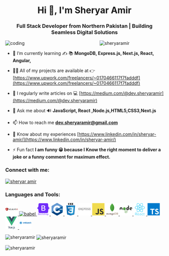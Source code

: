 <h1 align="center">Hi 👋, I'm Sheryar Amir</h1>
<h3 align="center">Full Stack Developer from Northern Pakistan | Building Seamless Digital Solutions</h3>

<img align="left"  alt="coding" width="300" src="https://encrypted-tbn0.gstatic.com/images?q=tbn:ANd9GcSl2iBCsGCgR64_UnOQA8rj7Fe_EGa4_eQXkw&s">

<p align="left"> <img src="https://komarev.com/ghpvc/?username=sheryaramir&label=Profile%20views&color=0e75b6&style=flat" alt="sheryaramir" /> </p>

- 🌱 I’m currently learning ✍ 📚 **MongoDB, Express.js, Next.js, React, Angular,**

- 👨‍💻 All of my projects are available at 👉 [https://www.upwork.com/freelancers/~0170466117f7fadddf](https://www.upwork.com/freelancers/~0170466117f7fadddf)

- 📝 I regularly write articles on 💻 [https://medium.com/@dev.sheryaramir](https://medium.com/@dev.sheryaramir)

- 💬 Ask me about 🔊 **JavaScript, React ,Node.js,HTML5,CSS3,Next.js**

- 📫 How to reach me **dev.sheryaramir@gmail.com**

- 📄 Know about my experiences [https://www.linkedin.com/in/sheryar-amir/](https://www.linkedin.com/in/sheryar-amir/)

- ⚡ Fun fact **I am funny 😀 because I Know the right moment to deliver a joke or a funny comment for maximum effect.**

<h3 align="left">Connect with me:</h3>
<p align="left">
<a href="https://linkedin.com/in/sheryar amir" target="blank"><img align="center" src="https://raw.githubusercontent.com/rahuldkjain/github-profile-readme-generator/master/src/images/icons/Social/linked-in-alt.svg" alt="sheryar amir" height="30" width="40" /></a>
</p>

<h3 align="left">Languages and Tools:</h3>
<p align="left"> <a href="https://angular.io" target="_blank" rel="noreferrer"> <img src="https://raw.githubusercontent.com/devicons/devicon/master/icons/angularjs/angularjs-original-wordmark.svg" alt="angularjs" width="40" height="40"/> </a> <a href="https://babeljs.io/" target="_blank" rel="noreferrer"> <img src="https://www.vectorlogo.zone/logos/babeljs/babeljs-icon.svg" alt="babel" width="40" height="40"/> </a> <a href="https://getbootstrap.com" target="_blank" rel="noreferrer"> <img src="https://raw.githubusercontent.com/devicons/devicon/master/icons/bootstrap/bootstrap-plain-wordmark.svg" alt="bootstrap" width="40" height="40"/> </a> <a href="https://www.w3schools.com/cpp/" target="_blank" rel="noreferrer"> <img src="https://raw.githubusercontent.com/devicons/devicon/master/icons/cplusplus/cplusplus-original.svg" alt="cplusplus" width="40" height="40"/> </a> <a href="https://www.w3schools.com/css/" target="_blank" rel="noreferrer"> <img src="https://raw.githubusercontent.com/devicons/devicon/master/icons/css3/css3-original-wordmark.svg" alt="css3" width="40" height="40"/> </a> <a href="https://expressjs.com" target="_blank" rel="noreferrer"> <img src="https://raw.githubusercontent.com/devicons/devicon/master/icons/express/express-original-wordmark.svg" alt="express" width="40" height="40"/> </a> <a href="https://developer.mozilla.org/en-US/docs/Web/JavaScript" target="_blank" rel="noreferrer"> <img src="https://raw.githubusercontent.com/devicons/devicon/master/icons/javascript/javascript-original.svg" alt="javascript" width="40" height="40"/> </a> <a href="https://www.mongodb.com/" target="_blank" rel="noreferrer"> <img src="https://raw.githubusercontent.com/devicons/devicon/master/icons/mongodb/mongodb-original-wordmark.svg" alt="mongodb" width="40" height="40"/> </a> <a href="https://nodejs.org" target="_blank" rel="noreferrer"> <img src="https://raw.githubusercontent.com/devicons/devicon/master/icons/nodejs/nodejs-original-wordmark.svg" alt="nodejs" width="40" height="40"/> </a> <a href="https://reactjs.org/" target="_blank" rel="noreferrer"> <img src="https://raw.githubusercontent.com/devicons/devicon/master/icons/react/react-original-wordmark.svg" alt="react" width="40" height="40"/> </a> <a href="https://www.typescriptlang.org/" target="_blank" rel="noreferrer"> <img src="https://raw.githubusercontent.com/devicons/devicon/master/icons/typescript/typescript-original.svg" alt="typescript" width="40" height="40"/> </a> <a href="https://vuejs.org/" target="_blank" rel="noreferrer"> <img src="https://raw.githubusercontent.com/devicons/devicon/master/icons/vuejs/vuejs-original-wordmark.svg" alt="vuejs" width="40" height="40"/> </a> <a href="https://webpack.js.org" target="_blank" rel="noreferrer"> <img src="https://raw.githubusercontent.com/devicons/devicon/d00d0969292a6569d45b06d3f350f463a0107b0d/icons/webpack/webpack-original-wordmark.svg" alt="webpack" width="40" height="40"/> </a> </p>

<p><img align="left" src="https://github-readme-stats.vercel.app/api/top-langs?username=sheryaramir&show_icons=true&locale=en&layout=compact" alt="sheryaramir" /></p>

<p>&nbsp;<img align="center" src="https://github-readme-stats.vercel.app/api?username=sheryaramir&show_icons=true&locale=en" alt="sheryaramir" /></p>

<p><img align="center" src="https://github-readme-streak-stats.herokuapp.com/?user=sheryaramir&" alt="sheryaramir" /></p>
